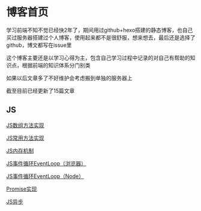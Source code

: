 # 博客首页

学习前端不知不觉已经快2年了，期间用过github+hexo搭建的静态博客，也自己买过服务器搭建过个人博客，使用起来都不是很舒服，想来想去，最后还是选择了github，博文都写在issue里

这个博客主要还是以学习心得为主，包含自己学习过程中记录的对自己有帮助的知识点，根据前端的知识体系分门别类

如果以后文章多了不好维护会考虑搬到单独的服务器上

截至目前已经更新了15篇文章

## JS

[JS数组方法实现](https://github.com/liuxiangdada/blog/issues/1)

[JS常用方法实现](https://github.com/liuxiangdada/blog/issues/2)

[JS内存机制](https://github.com/liuxiangdada/blog/issues/4)

[JS事件循环EventLoop（浏览器）](https://github.com/liuxiangdada/blog/issues/5)

[JS事件循环EventLoop（Node）](https://github.com/liuxiangdada/blog/issues/7)

[Promise实现](https://github.com/liuxiangdada/blog/issues/10)

[JS异步](https://github.com/liuxiangdada/blog/issues/13)

